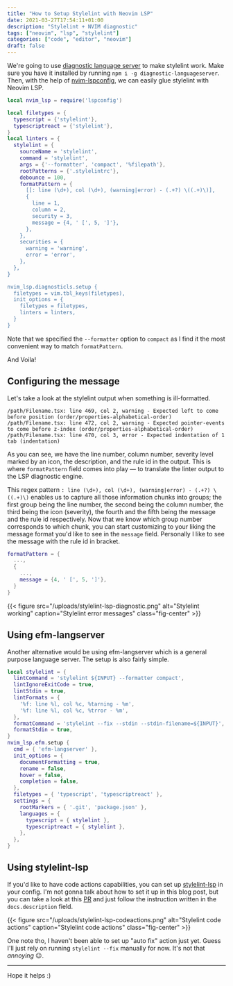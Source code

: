 ```yaml
---
title: "How to Setup Stylelint with Neovim LSP"
date: 2021-03-27T17:54:11+01:00
description: "Stylelint + NVIM diagnostic"
tags: ["neovim", "lsp", "stylelint"]
categories: ["code", "editor", "neovim"]
draft: false
---
```


We're going to use [diagnostic language server](https://github.com/iamcco/diagnostic-languageserver) to make stylelint work. Make sure you have it installed by running `npm i -g diagnostic-languageserver`. Then, with the help of [nvim-lspconfig](https://github.com/neovim/nvim-lspconfig), we can easily glue stylelint with Neovim LSP.

```lua
local nvim_lsp = require('lspconfig')

local filetypes = {
  typescript = {'stylelint'},
  typescriptreact = {'stylelint'},
}
local linters = {
  stylelint = {
    sourceName = 'stylelint',
    command = 'stylelint',
    args = {'--formatter', 'compact', '%filepath'},
    rootPatterns = {'.stylelintrc'},
    debounce = 100,
    formatPattern = {
      [[: line (\d+), col (\d+), (warning|error) - (.+?) \((.+)\)],
      {
        line = 1,
        column = 2,
        security = 3,
        message = {4, ' [', 5, ']'},
      },
    },
    securities = {
      warning = 'warning',
      error = 'error',
    },
  },
}

nvim_lsp.diagnosticls.setup {
  filetypes = vim.tbl_keys(filetypes),
  init_options = {
    filetypes = filetypes,
    linters = linters,
  }
}
```

Note that we specified the `--formatter` option to `compact` as I find it the most convenient way to match `formatPattern`.

And Voila!

## Configuring the message

Let's take a look at the stylelint output when something is ill-formatted.

```nocode
/path/Filename.tsx: line 469, col 2, warning - Expected left to come before position (order/properties-alphabetical-order)
/path/Filename.tsx: line 472, col 2, warning - Expected pointer-events to come before z-index (order/properties-alphabetical-order)
/path/Filename.tsx: line 470, col 3, error - Expected indentation of 1 tab (indentation)
```

As you can see, we have the line number, column number, severity level marked by an icon, the description, and the rule id in the output. This is where `formatPattern` field comes into play — to translate the linter output to the LSP diagnostic engine.

This regex pattern `: line (\d+), col (\d+), (warning|error) - (.+?) \((.+)\)` enables us to capture all those information chunks into groups; the first group being the line number, the second being the column number, the third being the icon (severity), the fourth and the fifth being the message and the rule id respectively. Now that we know which group number corresponds to which chunk, you can start customizing to your liking the message format you'd like to see in the `message` field. Personally I like to see the message with the rule id in bracket.

```lua
formatPattern = {
  ...,
  {
    ...,
    message = {4, ' [', 5, ']'},
  }
}
````

{{< figure src="/uploads/stylelint-lsp-diagnostic.png" alt="Stylelint working" caption="Stylelint error messages" class="fig-center" >}}

## Using efm-langserver

Another alternative would be using efm-langserver which is a general purpose language server. The setup is also fairly simple.

```lua
local stylelint = {
  lintCommand = 'stylelint ${INPUT} --formatter compact',
  lintIgnoreExitCode = true,
  lintStdin = true,
  lintFormats = {
    '%f: line %l, col %c, %tarning - %m',
    '%f: line %l, col %c, %trror - %m',
  },
  formatCommand = 'stylelint --fix --stdin --stdin-filename=${INPUT}',
  formatStdin = true,
}
nvim_lsp.efm.setup {
  cmd = { 'efm-langserver' },
  init_options = {
    documentFormatting = true,
    rename = false,
    hover = false,
    completion = false,
  },
  filetypes = { 'typescript', 'typescriptreact' },
  settings = {
    rootMarkers = { '.git', 'package.json' },
    languages = {
      typescript = { stylelint },
      typescriptreact = { stylelint },
    },
  },
}
```

## Using stylelint-lsp

If you'd like to have code actions capabilities, you can set up [stylelint-lsp](https://github.com/bmatcuk/stylelint-lsp) in your config. I'm not gonna talk about how to set it up in this blog post, but you can take a look at this [PR](https://github.com/neovim/nvim-lspconfig/pull/800/files) and just follow the instruction written in the `docs.description` field.

{{< figure src="/uploads/stylelint-lsp-codeactions.png" alt="Stylelint code actions" caption="Stylelint code actions" class="fig-center" >}}

One note tho, I haven't been able to set up "auto fix" action just yet. Guess I'll just rely on running `stylelint --fix` manually for now. It's not that _annoying_ 😉.

---

Hope it helps :)
